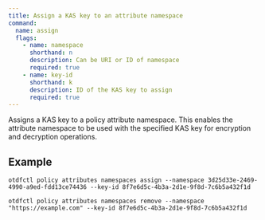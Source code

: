 ```yaml
---
title: Assign a KAS key to an attribute namespace
command:
  name: assign
  flags:
    - name: namespace
      shorthand: n
      description: Can be URI or ID of namespace
      required: true
    - name: key-id
      shorthand: k
      description: ID of the KAS key to assign
      required: true
---
```


Assigns a KAS key to a policy attribute namespace. This enables the attribute namespace to be used with the specified KAS key for encryption and decryption operations.

## Example

```shell
otdfctl policy attributes namespaces assign --namespace 3d25d33e-2469-4990-a9ed-fdd13ce74436 --key-id 8f7e6d5c-4b3a-2d1e-9f8d-7c6b5a432f1d
```

```shell
otdfctl policy attributes namespaces remove --namespace "https://example.com" --key-id 8f7e6d5c-4b3a-2d1e-9f8d-7c6b5a432f1d
```
